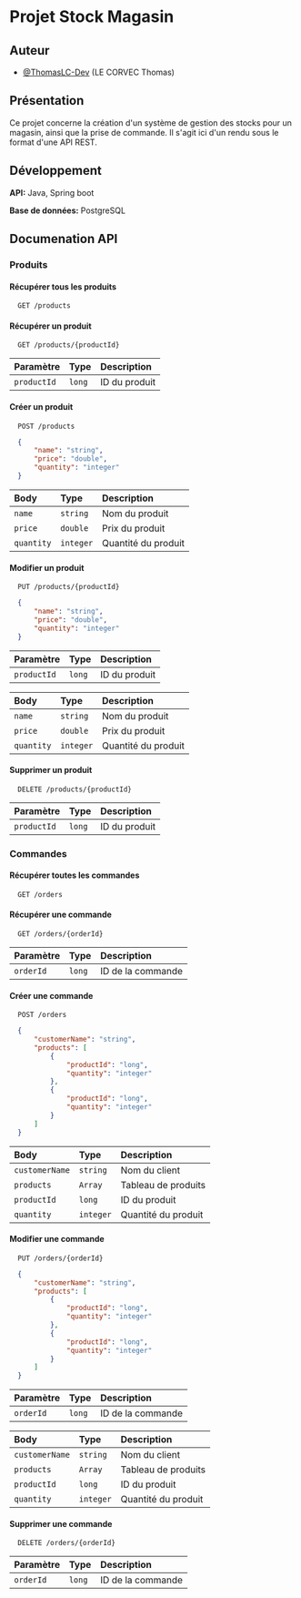 
# Projet Stock Magasin
## Auteur

- [@ThomasLC-Dev](https://github.com/ThomasLC-Dev) (LE CORVEC Thomas)
## Présentation

Ce projet concerne la création d'un système de gestion des stocks pour un magasin, ainsi que la prise de commande.
Il s'agit ici d'un rendu sous le format d'une API REST.
## Développement

**API:** Java, Spring boot

**Base de données:** PostgreSQL
## Documenation API

### Produits

#### Récupérer tous les produits

```http
  GET /products
```

#### Récupérer un produit

```http
  GET /products/{productId}
```

| Paramètre     | Type     | Description                |
| :--------     | :------- | :------------------------- |
| `productId`   | `long`   | ID du produit              |

#### Créer un produit

```http
  POST /products
```
```json
  {
      "name": "string",
      "price": "double",
      "quantity": "integer"
  }
```

| Body      | Type     | Description                       |
| :-------- | :------- | :-------------------------------- |
| `name`    | `string` | Nom du produit                    |
| `price`   | `double` | Prix du produit                   |
| `quantity`| `integer`| Quantité du produit               |

#### Modifier un produit

```http
  PUT /products/{productId}
```
```json
  {
      "name": "string",
      "price": "double",
      "quantity": "integer"
  }
```

| Paramètre     | Type     | Description                |
| :--------     | :------- | :------------------------- |
| `productId`   | `long`   | ID du produit              |

| Body      | Type     | Description                       |
| :-------- | :------- | :-------------------------------- |
| `name`    | `string` | Nom du produit                    |
| `price`   | `double` | Prix du produit                   |
| `quantity`| `integer`| Quantité du produit               |

#### Supprimer un produit

```http
  DELETE /products/{productId}
```

| Paramètre     | Type     | Description                |
| :--------     | :------- | :------------------------- |
| `productId`   | `long`   | ID du produit              |

### Commandes

#### Récupérer toutes les commandes

```http
  GET /orders
```

#### Récupérer une commande

```http
  GET /orders/{orderId}
```

| Paramètre | Type     | Description                |
| :-------- | :------- | :------------------------- |
| `orderId` | `long`   | ID de la commande          |

#### Créer une commande

```http
  POST /orders
```

```json
  {
      "customerName": "string",
      "products": [
          {
              "productId": "long",
              "quantity": "integer"
          },
          {
              "productId": "long",
              "quantity": "integer"
          }
      ]
  }
```

| Body              | Type     | Description              |
| :--------         | :------- | :------------------------|
| `customerName`    | `string` | Nom du client            |
| `products`        | `Array`  | Tableau de produits      |
| `productId`       | `long`   | ID du produit            |
| `quantity`        | `integer`| Quantité du produit      |

#### Modifier une commande

```http
  PUT /orders/{orderId}
```
```json
  {
      "customerName": "string",
      "products": [
          {
              "productId": "long",
              "quantity": "integer"
          },
          {
              "productId": "long",
              "quantity": "integer"
          }
      ]
  }
```

| Paramètre | Type     | Description                |
| :-------- | :------- | :------------------------- |
| `orderId` | `long`   | ID de la commande          |

| Body              | Type     | Description              |
| :--------         | :------- | :------------------------|
| `customerName`    | `string` | Nom du client            |
| `products`        | `Array`  | Tableau de produits      |
| `productId`       | `long`   | ID du produit            |
| `quantity`        | `integer`| Quantité du produit      |

#### Supprimer une commande

```http
  DELETE /orders/{orderId}
```

| Paramètre | Type     | Description                |
| :-------- | :------- | :------------------------- |
| `orderId` | `long`   | ID de la commande          |